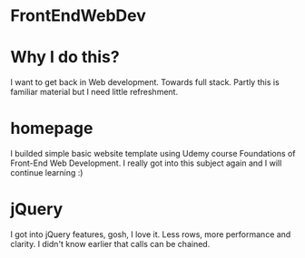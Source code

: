 # FrontEndWebDev

# Why I do this? 

  I want to get back in Web development. 
  Towards full stack. 
  Partly this is familiar material but 
  I need little refreshment.

# homepage

I builded simple basic website template using Udemy course Foundations of Front-End Web Development.
I really got into this subject again and I will continue learning :)

# jQuery

I got into jQuery features, gosh, I love it. Less rows, more performance and clarity.
I didn't know earlier that calls can be chained.
